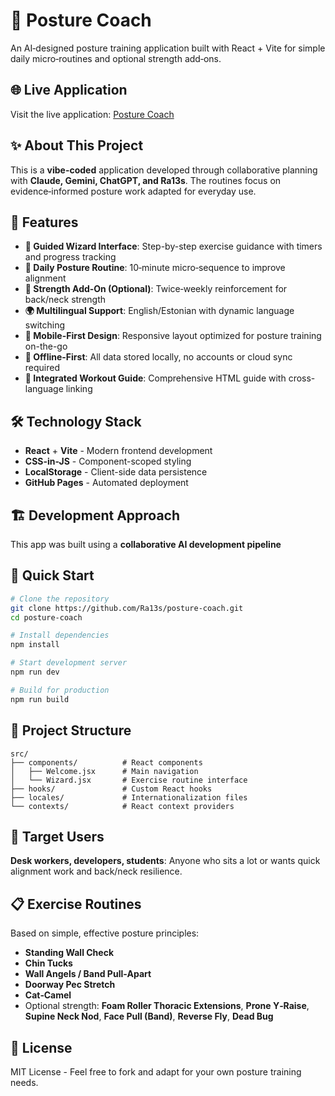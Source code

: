 # 🧍 Posture Coach

An AI‑designed posture training application built with React + Vite for simple daily micro‑routines and optional strength add‑ons.

## 🌐 Live Application

Visit the live application: [Posture Coach](https://ra13s.github.io/posture-coach)

## ✨ About This Project

This is a **vibe-coded** application developed through collaborative planning with **Claude, Gemini, ChatGPT, and Ra13s**. The routines focus on evidence‑informed posture work adapted for everyday use. 

## 🚀 Features

- **🧭 Guided Wizard Interface**: Step-by-step exercise guidance with timers and progress tracking
- **🧍 Daily Posture Routine**: 10‑minute micro‑sequence to improve alignment
- **💪 Strength Add‑On (Optional)**: Twice‑weekly reinforcement for back/neck strength
- **🌍 Multilingual Support**: English/Estonian with dynamic language switching
- **📱 Mobile-First Design**: Responsive layout optimized for posture training on-the-go
- **💾 Offline-First**: All data stored locally, no accounts or cloud sync required
- **📖 Integrated Workout Guide**: Comprehensive HTML guide with cross-language linking

## 🛠️ Technology Stack

- **React** + **Vite** - Modern frontend development
- **CSS-in-JS** - Component-scoped styling
- **LocalStorage** - Client-side data persistence
- **GitHub Pages** - Automated deployment

## 🏗️ Development Approach

This app was built using a **collaborative AI development pipeline**

## 🚀 Quick Start

```bash
# Clone the repository
git clone https://github.com/Ra13s/posture-coach.git
cd posture-coach

# Install dependencies
npm install

# Start development server
npm run dev

# Build for production
npm run build
```

## 📂 Project Structure

```
src/
├── components/          # React components
│   ├── Welcome.jsx      # Main navigation
│   └── Wizard.jsx       # Exercise routine interface
├── hooks/               # Custom React hooks
├── locales/             # Internationalization files
└── contexts/            # React context providers
```

## 🎯 Target Users

**Desk workers, developers, students**: Anyone who sits a lot or wants quick alignment work and back/neck resilience.

## 📋 Exercise Routines

Based on simple, effective posture principles:

- **Standing Wall Check**
- **Chin Tucks**
- **Wall Angels / Band Pull‑Apart**
- **Doorway Pec Stretch**
- **Cat‑Camel**
- Optional strength: **Foam Roller Thoracic Extensions**, **Prone Y‑Raise**, **Supine Neck Nod**, **Face Pull (Band)**, **Reverse Fly**, **Dead Bug**

## 📄 License

MIT License - Feel free to fork and adapt for your own posture training needs.
